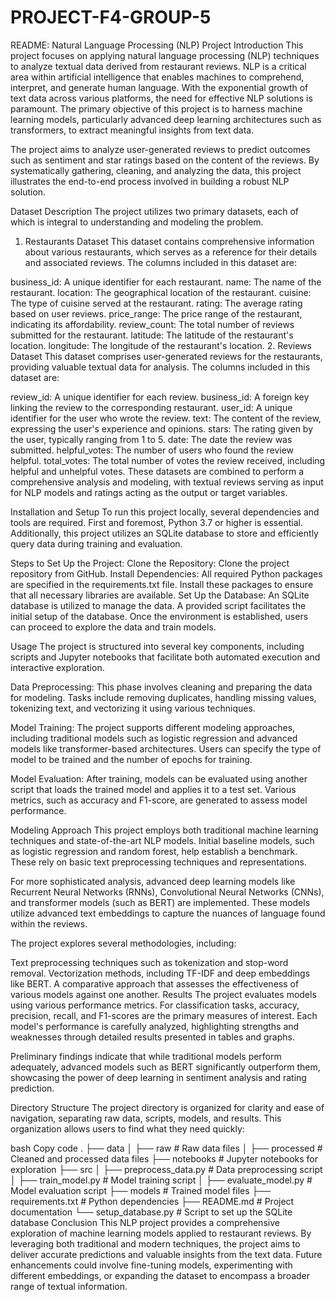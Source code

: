 # PROJECT-F4-GROUP-5

README: Natural Language Processing (NLP) Project
Introduction
This project focuses on applying natural language processing (NLP) techniques to analyze textual data derived from restaurant reviews. NLP is a critical area within artificial intelligence that enables machines to comprehend, interpret, and generate human language. With the exponential growth of text data across various platforms, the need for effective NLP solutions is paramount. The primary objective of this project is to harness machine learning models, particularly advanced deep learning architectures such as transformers, to extract meaningful insights from text data.

The project aims to analyze user-generated reviews to predict outcomes such as sentiment and star ratings based on the content of the reviews. By systematically gathering, cleaning, and analyzing the data, this project illustrates the end-to-end process involved in building a robust NLP solution.

Dataset Description
The project utilizes two primary datasets, each of which is integral to understanding and modeling the problem.

1. Restaurants Dataset
This dataset contains comprehensive information about various restaurants, which serves as a reference for their details and associated reviews. The columns included in this dataset are:

business_id: A unique identifier for each restaurant.
name: The name of the restaurant.
location: The geographical location of the restaurant.
cuisine: The type of cuisine served at the restaurant.
rating: The average rating based on user reviews.
price_range: The price range of the restaurant, indicating its affordability.
review_count: The total number of reviews submitted for the restaurant.
latitude: The latitude of the restaurant's location.
longitude: The longitude of the restaurant's location.
2. Reviews Dataset
This dataset comprises user-generated reviews for the restaurants, providing valuable textual data for analysis. The columns included in this dataset are:

review_id: A unique identifier for each review.
business_id: A foreign key linking the review to the corresponding restaurant.
user_id: A unique identifier for the user who wrote the review.
text: The content of the review, expressing the user's experience and opinions.
stars: The rating given by the user, typically ranging from 1 to 5.
date: The date the review was submitted.
helpful_votes: The number of users who found the review helpful.
total_votes: The total number of votes the review received, including helpful and unhelpful votes.
These datasets are combined to perform a comprehensive analysis and modeling, with textual reviews serving as input for NLP models and ratings acting as the output or target variables.

Installation and Setup
To run this project locally, several dependencies and tools are required. First and foremost, Python 3.7 or higher is essential. Additionally, this project utilizes an SQLite database to store and efficiently query data during training and evaluation.

Steps to Set Up the Project:
Clone the Repository: Clone the project repository from GitHub.
Install Dependencies: All required Python packages are specified in the requirements.txt file. Install these packages to ensure that all necessary libraries are available.
Set Up the Database: An SQLite database is utilized to manage the data. A provided script facilitates the initial setup of the database.
Once the environment is established, users can proceed to explore the data and train models.

Usage
The project is structured into several key components, including scripts and Jupyter notebooks that facilitate both automated execution and interactive exploration.

Data Preprocessing: This phase involves cleaning and preparing the data for modeling. Tasks include removing duplicates, handling missing values, tokenizing text, and vectorizing it using various techniques.

Model Training: The project supports different modeling approaches, including traditional models such as logistic regression and advanced models like transformer-based architectures. Users can specify the type of model to be trained and the number of epochs for training.

Model Evaluation: After training, models can be evaluated using another script that loads the trained model and applies it to a test set. Various metrics, such as accuracy and F1-score, are generated to assess model performance.

Modeling Approach
This project employs both traditional machine learning techniques and state-of-the-art NLP models. Initial baseline models, such as logistic regression and random forest, help establish a benchmark. These rely on basic text preprocessing techniques and representations.

For more sophisticated analysis, advanced deep learning models like Recurrent Neural Networks (RNNs), Convolutional Neural Networks (CNNs), and transformer models (such as BERT) are implemented. These models utilize advanced text embeddings to capture the nuances of language found within the reviews.

The project explores several methodologies, including:

Text preprocessing techniques such as tokenization and stop-word removal.
Vectorization methods, including TF-IDF and deep embeddings like BERT.
A comparative approach that assesses the effectiveness of various models against one another.
Results
The project evaluates models using various performance metrics. For classification tasks, accuracy, precision, recall, and F1-scores are the primary measures of interest. Each model's performance is carefully analyzed, highlighting strengths and weaknesses through detailed results presented in tables and graphs.

Preliminary findings indicate that while traditional models perform adequately, advanced models such as BERT significantly outperform them, showcasing the power of deep learning in sentiment analysis and rating prediction.

Directory Structure
The project directory is organized for clarity and ease of navigation, separating raw data, scripts, models, and results. This organization allows users to find what they need quickly:

bash
Copy code
.
├── data
│   ├── raw              # Raw data files
│   ├── processed        # Cleaned and processed data files
├── notebooks            # Jupyter notebooks for exploration
├── src
│   ├── preprocess_data.py # Data preprocessing script
│   ├── train_model.py     # Model training script
│   ├── evaluate_model.py  # Model evaluation script
├── models               # Trained model files
├── requirements.txt     # Python dependencies
├── README.md            # Project documentation
└── setup_database.py    # Script to set up the SQLite database
Conclusion
This NLP project provides a comprehensive exploration of machine learning models applied to restaurant reviews. By leveraging both traditional and modern techniques, the project aims to deliver accurate predictions and valuable insights from the text data. Future enhancements could involve fine-tuning models, experimenting with different embeddings, or expanding the dataset to encompass a broader range of textual information.
